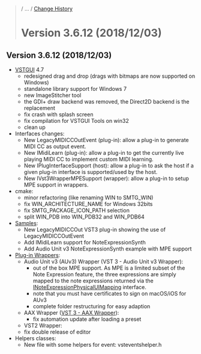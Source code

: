>/ ... / [Change History](../Index.md)
>
># Version 3.6.12 (2018/12/03)

## Version 3.6.12 (2018/12/03)

- [VSTGUI](../../../What+is+the+VST+3+SDK/VSTGUI.md) 4.7
    - redesigned drag and drop (drags with bitmaps are now supported on Windows)
    - standalone library support for Windows 7
    - new ImageStitcher tool
    - the GDI+ draw backend was removed, the Direct2D backend is the replacement
    - fix crash with splash screen
    - fix compilation for VSTGUI Tools on win32
    - clean up
- Interfaces changes:
    - New LegacyMIDICCOutEvent (plug-in): allow a plug-in to generate MIDI CC as output event.
    - New IMidiLearn (plug-in): allow a plug-in to get the currently live playing MIDI CC to implement custom MIDI learning.
    - New IPlugInterfaceSupport (host): allow a plug-in to ask the host if a given plug-in interface is supported/used by the host. 
    - New IVst3WrapperMPESupport (wrapper): allow a plug-in to setup MPE support in wrappers.
- cmake:
    - minor refactoring (like renaming WIN to SMTG_WIN)
    - fix WIN_ARCHITECTURE_NAME for Windows 32bits
    - fix SMTG_PACKAGE_ICON_PATH selection
    - split WIN_PDB into WIN_PDB32 and WIN_PDB64
- [Samples](../../../What+is+the+VST+3+SDK/Plug-in+Examples.md):
    - New LegacyMIDICCOut VST3 plug-in showing the use of LegacyMIDICCOutEvent
    - Add IMidiLearn support for NoteExpressionSynth
    - Add Audio Unit v3 NoteExpressionSynth example with MPE support
- [Plug-in Wrappers](../../../What+is+the+VST+3+SDK/Wrappers/Index.md):
    - Audio Unit v3 (AUv3) Wrapper (VST 3 - Audio Unit v3 Wrapper):
        - out of the box MPE support. As MPE is a limited subset of the Note Expression feature, the three expressions are simply mapped to the note expressions returned via the [INoteExpressionPhysicalUIMapping](../3.6.11/INoteExpressionPhysicalUIMapping.md) interface.
        - note that you must have certificates to sign on macOS/iOS for AUv3
        - complete folder restructuring for easy adaption
    - AAX Wrapper ([VST 3 - AAX Wrapper](../../../What+is+the+VST+3+SDK/Wrappers/AAX+Wrapper.md)):
        - fix automation update after loading a preset
    - VST2 Wrapper:
    - fix double release of editor
- Helpers classes:
    - New file with some helpers for event: vsteventshelper.h